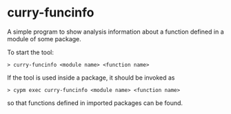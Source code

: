 curry-funcinfo
==============

A simple program to show analysis information about a function defined
in a module of some package.

To start the tool:

    > curry-funcinfo <module name> <function name>

If the tool is used inside a package, it should be invoked as

    > cypm exec curry-funcinfo <module name> <function name>

so that functions defined in imported packages can be found.
